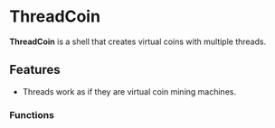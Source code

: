# ThreadCoin
**ThreadCoin** is a shell that creates virtual coins with multiple threads.

## Features
* Threads work as if they are virtual coin mining machines.

### Functions
